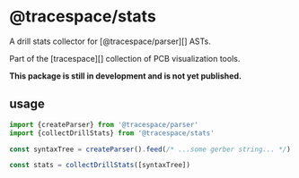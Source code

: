 # @tracespace/stats

A drill stats collector for [@tracespace/parser][] ASTs.

Part of the [tracespace][] collection of PCB visualization tools.

**This package is still in development and is not yet published.**

## usage

```js
import {createParser} from '@tracespace/parser'
import {collectDrillStats} from '@tracespace/stats'

const syntaxTree = createParser().feed(/* ...some gerber string... */).result()

const stats = collectDrillStats([syntaxTree])
```
